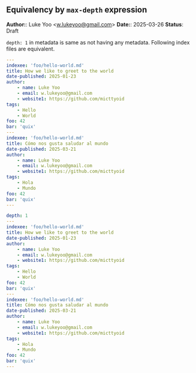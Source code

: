 ## Equivalency by `max-depth` expression

**Author:**: Luke Yoo &lt;[w.lukeyoo@gmail.com](mailto:w.lukeyoo@gmail.com)&gt;
**Date:**: 2025-03-26
**Status**: Draft

`depth: 1` in metadata is same as not having any metadata. Following index files are equivalent.

```yaml
---
indexee: 'foo/hello-world.md'
title: How we like to greet to the world
date-published: 2025-01-23
author:
    - name: Luke Yoo
    - email: w.lukeyoo@gmail.com
    - website1: https://github.com/micttyoid
tags:
    - Hello
    - World
foo: 42
bar: 'quix'
---
indexee: 'foo/hello-world.md'
title: Cómo nos gusta saludar al mundo
date-published: 2025-03-21
author:
    - name: Luke Yoo
    - email: w.lukeyoo@gmail.com
    - website1: https://github.com/micttyoid
tags:
    - Hola
    - Mundo
foo: 42
bar: 'quix'
---
```



```yaml
depth: 1
---
indexee: 'foo/hello-world.md'
title: How we like to greet to the world
date-published: 2025-01-23
author:
    - name: Luke Yoo
    - email: w.lukeyoo@gmail.com
    - website1: https://github.com/micttyoid
tags:
    - Hello
    - World
foo: 42
bar: 'quix'
---
indexee: 'foo/hello-world.md'
title: Cómo nos gusta saludar al mundo
date-published: 2025-03-21
author:
    - name: Luke Yoo
    - email: w.lukeyoo@gmail.com
    - website1: https://github.com/micttyoid
tags:
    - Hola
    - Mundo
foo: 42
bar: 'quix'
---
```